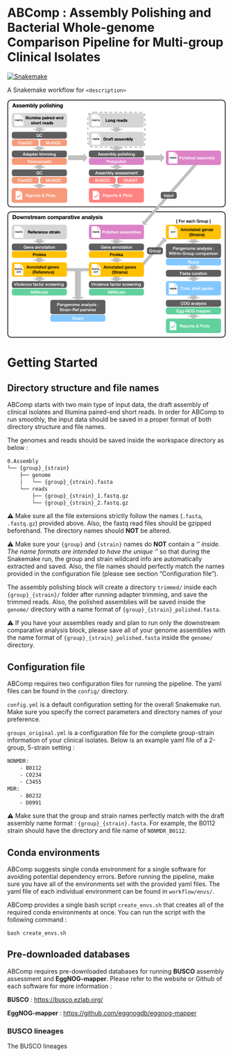 # ABComp : Assembly Polishing and Bacterial Whole-genome Comparison Pipeline for Multi-group Clinical Isolates

[![Snakemake](https://img.shields.io/badge/snakemake-≥6.3.0-brightgreen.svg)](https://snakemake.github.io)


A Snakemake workflow for `<description>`

<img src="ABComp.png" width="1000px" align="center" />

# Getting Started
## Directory structure and file names
ABComp starts with two main type of input data, the draft assembly of clinical isolates and Illumina paired-end short reads. In order for ABComp to run smoothly, the input data should be saved in a proper format of both directory structure and file names. 

The genomes and reads should be saved inside the workspace directory as below :

```
0.Assembly
└── {group}_{strain}
    ├── genome
    │   └── {group}_{strain}.fasta
    └── reads
        ├── {group}_{strain}_1.fastq.gz
        └── {group}_{strain}_2.fastq.gz
```

⚠️ Make sure all the file extensions strictly follow the names (`.fasta`, `.fastq.gz`) provided above. Also, the fastq read files should be gzipped beforehand. The directory names should **NOT** be altered.

⚠️ Make sure your `{group}` and `{strain}` names do **NOT** contain a ‘_’ inside. The name formats are intended to have the unique ‘_’ so that during the Snakemake run, the group and strain wildcard info are automatically extracted and saved. Also, the file names should perfectly match the names provided in the configuration file (please see section “Configuration file”).

The assembly polishing block will create a directory `trimmed/` inside each `{group}_{strain}/` folder after running adapter trimming, and save the trimmed reads. Also, the polished assemblies will be saved inside the `genome/` directory with a name format of `{group}_{strain}_polished.fasta`. 

⚠️ If you have your assemblies ready and plan to run only the downstream comparative analysis block, please save all of your genome assemblies with the name format of `{group}_{strain}_polished.fasta` inside the `genome/` directory.

## Configuration file
ABComp requires two configuration files for running the pipeline. The yaml files can be found in the `config/` directory. 

`config.yml` is a default configuration setting for the overall Snakemake run. Make sure you specify the correct parameters and directory names of your preference.

`groups_original.yml` is a configuration file for the complete group-strain information of your clinical isolates. Below is an example yaml file of a 2-group, 5-strain setting :

```
NONMDR:
    - B0112
    - C0234
    - C3455
MDR:
    - B0232
	- D0991
```
⚠️ Make sure that the group and strain names perfectly match with the draft assembly name format : `{group}_{strain}.fasta`. For example, the B0112 strain should have the directory and file name of `NONMDR_B0112`.

## Conda environments
ABComp suggests single conda environment for a single software for avoiding potential dependency errors. Before running the pipeline, make sure you have all of the environments set with the provided yaml files. The yaml file of each individual environment can be found in `workflow/envs/`.

ABComp provides a single bash script `create_envs.sh` that creates all of the required conda environments at once. You can run the script with the following command :
```
bash create_envs.sh 
```

## Pre-downloaded databases
ABComp requires pre-downloaded databases for running **BUSCO** assembly assessment and **EggNOG-mapper**. Please refer to the website or Github of each software for more information :

**BUSCO** : https://busco.ezlab.org/

**EggNOG-mapper** : https://github.com/eggnogdb/eggnog-mapper

### BUSCO lineages
The BUSCO lineages